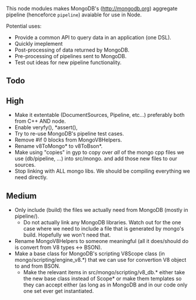 This node modules makes MongoDB's (http://mongodb.org) aggregate pipeline (henceforce `pipeline`) avaiable for use in Node.

Potential uses:
* Provide a common API to query data in an application (one DSL).
* Quickly imeplement
* Post-processing of data returned by MongoDB.
* Pre-processing of pipelines sent to MongoDB.
* Test out ideas for new pipeline functionality.

Todo
----

High
----
* Make it extentable (DocumentSources, Pipeline, etc...) preferably both from C++ AND node.
* Enable veryfy(), *assert(),
* Try to re-use MongoDB's pipeline test cases.
* Remove #if 0 blocks from MongoV8Helpers.
* Rename v8ToMongo* to v8ToBson*. 
* Make using "copies" in gyp to copy over _all_ of the mongo cpp files we use (db/pipeline, ...) into src/mongo.
  and add those new files to our sources.
* Stop linking with ALL mongo libs.  We should be compiling everything we need directly.

Medium
------
* Only include (build) the files we actually need from MongoDB (mostly in pipeline/).
  - Do not actually link any MongoDB libraries.  Watch out for the one case where we need to include
    a file that is generated by mongo's build.  Hopefully we won't need that.
* Rename MongoV8Helpers to someone meaningful (all it does/should do is convert from V8 types <-> BSON).
* Make a base class for MongoDB's scripting V8Scope class (in mongo/scripting/engine_v8.*) that we can use for
  convertion V8 object to and from BSON.
  - Make the relevant items in src/mongo/scripting/v8_db.* either take the new base class instead of Scope* 
    or make them templates so they can accept either (as long as in MongoDB and in our code only one set ever
	get instantiated.
